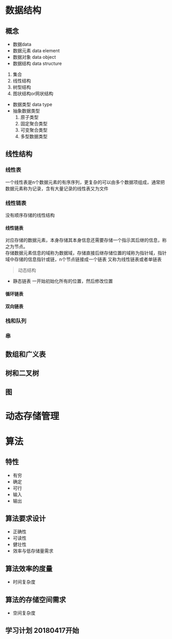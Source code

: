 #  数据结构

## 概念
* 数据data
* 数据元素 data element
* 数据对象 data object 
* 数据结构 data structure  
 1. 集合
 2. 线性结构
 3. 树型结构
 4. 图状结构or网状结构
* 数据类型 data type
* 抽象数据类型 
  1. 原子类型
  2. 固定聚合类型
  3. 可变聚合类型
  4. 多型数据类型
 
 ##  线性结构
 
 ### 线性表
 一个线性表是n个数据元素的有序序列，更复杂的可以由多个数据项组成，通常把数据元素称为记录，含有大量记录的线性表又为文件
 
 ### 线性链表
 没有顺序存储的线性结构
 
 #### 线性链表
 对应存储的数据元素，本身存储其本身信息还需要存储一个指示其后继的信息，称之为节点。     
 存储数据元素信息的域称为数据域，存储直接后继存储位置的域称为指针域，指针域中存储的信息指针或链，n个节点链接成一个链表
 又称为线性链表或者单链表
 > 动态结构
 
 * 静态链表 一开始初始化所有的位置，然后修改位置
 
 #### 循环链表
 
 #### 双向链表
 
 ### 栈和队列
 
 ### 串
 
 ## 数组和广义表
 
 ## 树和二叉树
 
 ## 图
 
 # 动态存储管理
 
 
 
 # 算法
 
 ## 特性
 * 有穷
 * 确定
 * 可行
 * 输入
 * 输出
 ## 算法要求设计
 * 正确性
 * 可读性
 * 健壮性
 * 效率与低存储量需求
 ## 算法效率的度量
 * 时间复杂度
 
 ## 算法的存储空间需求
 * 空间复杂度
 
 ## 学习计划  20180417开始
 
 
 
 
 
 
 
 
 
 
 
 
 

